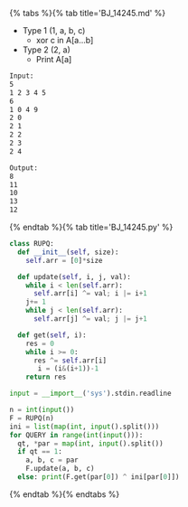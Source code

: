{% tabs %}{% tab title='BJ_14245.md' %}

* Type 1 (1, a, b, c)
  * xor c in A[a...b]
* Type 2 (2, a)
  * Print A[a]

```txt
Input:
5
1 2 3 4 5
6
1 0 4 9
2 0
2 1
2 2
2 3
2 4

Output:
8
11
10
13
12
```

{% endtab %}{% tab title='BJ_14245.py' %}

```py
class RUPQ:
  def __init__(self, size):
    self.arr = [0]*size

  def update(self, i, j, val):
    while i < len(self.arr):
      self.arr[i] ^= val; i |= i+1
    j+= 1
    while j < len(self.arr):
      self.arr[j] ^= val; j |= j+1

  def get(self, i):
    res = 0
    while i >= 0:
      res ^= self.arr[i]
       i = (i&(i+1))-1
    return res

input = __import__('sys').stdin.readline

n = int(input())
F = RUPQ(n)
ini = list(map(int, input().split()))
for QUERY in range(int(input())):
  qt, *par = map(int, input().split())
  if qt == 1:
    a, b, c = par
    F.update(a, b, c)
  else: print(F.get(par[0]) ^ ini[par[0]])
```

{% endtab %}{% endtabs %}
